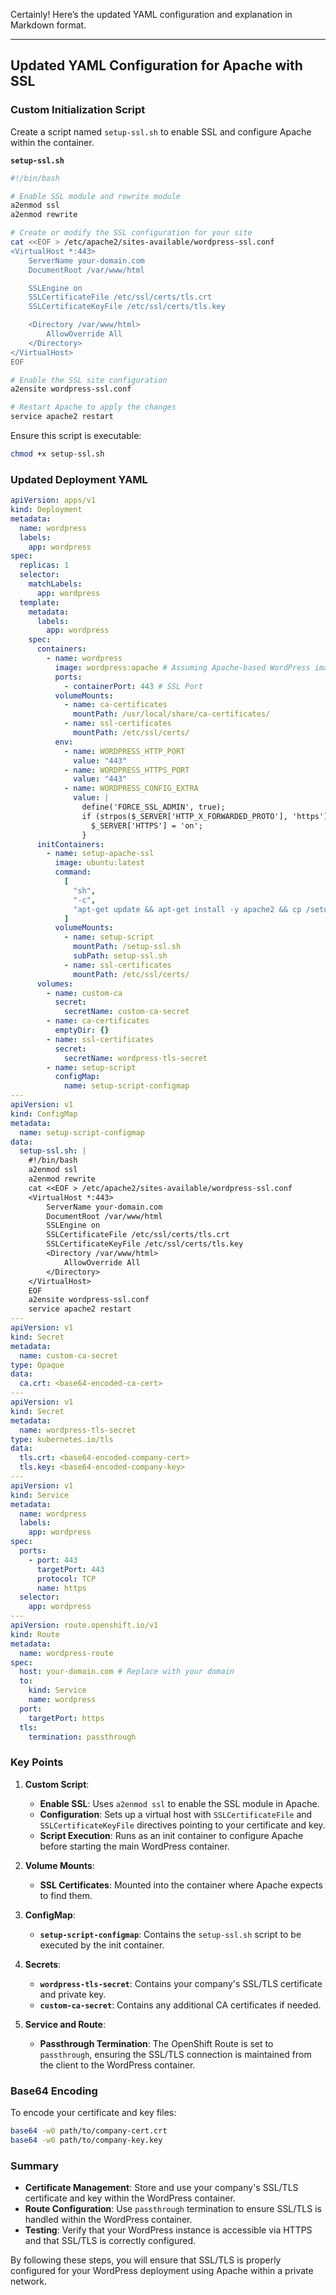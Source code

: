 Certainly! Here’s the updated YAML configuration and explanation in Markdown format.

---

## Updated YAML Configuration for Apache with SSL

### Custom Initialization Script

Create a script named `setup-ssl.sh` to enable SSL and configure Apache within the container.

**`setup-ssl.sh`**

```bash
#!/bin/bash

# Enable SSL module and rewrite module
a2enmod ssl
a2enmod rewrite

# Create or modify the SSL configuration for your site
cat <<EOF > /etc/apache2/sites-available/wordpress-ssl.conf
<VirtualHost *:443>
    ServerName your-domain.com
    DocumentRoot /var/www/html

    SSLEngine on
    SSLCertificateFile /etc/ssl/certs/tls.crt
    SSLCertificateKeyFile /etc/ssl/certs/tls.key

    <Directory /var/www/html>
        AllowOverride All
    </Directory>
</VirtualHost>
EOF

# Enable the SSL site configuration
a2ensite wordpress-ssl.conf

# Restart Apache to apply the changes
service apache2 restart
```

Ensure this script is executable:

```bash
chmod +x setup-ssl.sh
```

### Updated Deployment YAML

```yaml
apiVersion: apps/v1
kind: Deployment
metadata:
  name: wordpress
  labels:
    app: wordpress
spec:
  replicas: 1
  selector:
    matchLabels:
      app: wordpress
  template:
    metadata:
      labels:
        app: wordpress
    spec:
      containers:
        - name: wordpress
          image: wordpress:apache # Assuming Apache-based WordPress image
          ports:
            - containerPort: 443 # SSL Port
          volumeMounts:
            - name: ca-certificates
              mountPath: /usr/local/share/ca-certificates/
            - name: ssl-certificates
              mountPath: /etc/ssl/certs/
          env:
            - name: WORDPRESS_HTTP_PORT
              value: "443"
            - name: WORDPRESS_HTTPS_PORT
              value: "443"
            - name: WORDPRESS_CONFIG_EXTRA
              value: |
                define('FORCE_SSL_ADMIN', true);
                if (strpos($_SERVER['HTTP_X_FORWARDED_PROTO'], 'https') !== false) {
                  $_SERVER['HTTPS'] = 'on';
                }
      initContainers:
        - name: setup-apache-ssl
          image: ubuntu:latest
          command:
            [
              "sh",
              "-c",
              "apt-get update && apt-get install -y apache2 && cp /setup-ssl.sh /setup-ssl.sh && chmod +x /setup-ssl.sh && /setup-ssl.sh",
            ]
          volumeMounts:
            - name: setup-script
              mountPath: /setup-ssl.sh
              subPath: setup-ssl.sh
            - name: ssl-certificates
              mountPath: /etc/ssl/certs/
      volumes:
        - name: custom-ca
          secret:
            secretName: custom-ca-secret
        - name: ca-certificates
          emptyDir: {}
        - name: ssl-certificates
          secret:
            secretName: wordpress-tls-secret
        - name: setup-script
          configMap:
            name: setup-script-configmap
---
apiVersion: v1
kind: ConfigMap
metadata:
  name: setup-script-configmap
data:
  setup-ssl.sh: |
    #!/bin/bash
    a2enmod ssl
    a2enmod rewrite
    cat <<EOF > /etc/apache2/sites-available/wordpress-ssl.conf
    <VirtualHost *:443>
        ServerName your-domain.com
        DocumentRoot /var/www/html
        SSLEngine on
        SSLCertificateFile /etc/ssl/certs/tls.crt
        SSLCertificateKeyFile /etc/ssl/certs/tls.key
        <Directory /var/www/html>
            AllowOverride All
        </Directory>
    </VirtualHost>
    EOF
    a2ensite wordpress-ssl.conf
    service apache2 restart
---
apiVersion: v1
kind: Secret
metadata:
  name: custom-ca-secret
type: Opaque
data:
  ca.crt: <base64-encoded-ca-cert>
---
apiVersion: v1
kind: Secret
metadata:
  name: wordpress-tls-secret
type: kubernetes.io/tls
data:
  tls.crt: <base64-encoded-company-cert>
  tls.key: <base64-encoded-company-key>
---
apiVersion: v1
kind: Service
metadata:
  name: wordpress
  labels:
    app: wordpress
spec:
  ports:
    - port: 443
      targetPort: 443
      protocol: TCP
      name: https
  selector:
    app: wordpress
---
apiVersion: route.openshift.io/v1
kind: Route
metadata:
  name: wordpress-route
spec:
  host: your-domain.com # Replace with your domain
  to:
    kind: Service
    name: wordpress
  port:
    targetPort: https
  tls:
    termination: passthrough
```

### Key Points

1. **Custom Script**:

   - **Enable SSL**: Uses `a2enmod ssl` to enable the SSL module in Apache.
   - **Configuration**: Sets up a virtual host with `SSLCertificateFile` and `SSLCertificateKeyFile` directives pointing to your certificate and key.
   - **Script Execution**: Runs as an init container to configure Apache before starting the main WordPress container.

2. **Volume Mounts**:

   - **SSL Certificates**: Mounted into the container where Apache expects to find them.

3. **ConfigMap**:

   - **`setup-script-configmap`**: Contains the `setup-ssl.sh` script to be executed by the init container.

4. **Secrets**:

   - **`wordpress-tls-secret`**: Contains your company's SSL/TLS certificate and private key.
   - **`custom-ca-secret`**: Contains any additional CA certificates if needed.

5. **Service and Route**:
   - **Passthrough Termination**: The OpenShift Route is set to `passthrough`, ensuring the SSL/TLS connection is maintained from the client to the WordPress container.

### Base64 Encoding

To encode your certificate and key files:

```bash
base64 -w0 path/to/company-cert.crt
base64 -w0 path/to/company-key.key
```

### Summary

- **Certificate Management**: Store and use your company's SSL/TLS certificate and key within the WordPress container.
- **Route Configuration**: Use `passthrough` termination to ensure SSL/TLS is handled within the WordPress container.
- **Testing**: Verify that your WordPress instance is accessible via HTTPS and that SSL/TLS is correctly configured.

By following these steps, you will ensure that SSL/TLS is properly configured for your WordPress deployment using Apache within a private network.
